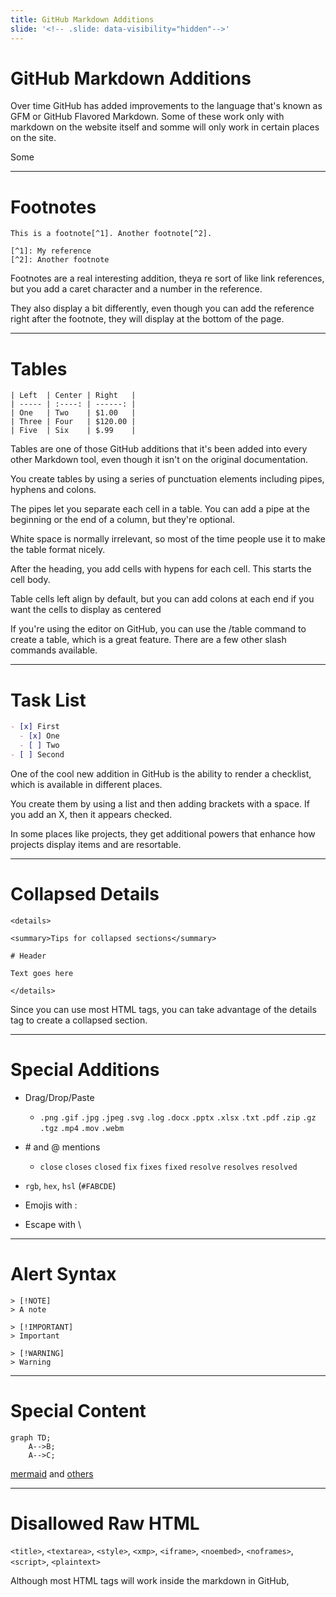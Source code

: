 ```yaml
---
title: GitHub Markdown Additions 
slide: '<!-- .slide: data-visibility="hidden"-->'
---
```


<!-- .slide: data-state="layout-title" class="bg-dark"-->

# GitHub Markdown Additions

> >

Over time GitHub has added improvements to the language that's known as GFM or GitHub Flavored Markdown. Some of these work only with markdown on the website itself and somme will only work in certain places on the site.

Some 

---

# Footnotes

```
This is a footnote[^1]. Another footnote[^2].

[^1]: My reference
[^2]: Another footnote
```

> >

Footnotes are a real interesting addition, theya re sort of like link references, but you add a caret character and a number in the reference.

They also display a bit differently, even though you can add the reference right after the footnote, they will display at the bottom of the page.

---

# Tables
```
| Left  | Center | Right   |
| ----- | :----: | ------: |
| One   | Two    | $1.00   |
| Three | Four   | $120.00 |  
| Five  | Six    | $.99    | 
```

> >

Tables are one of those GitHub additions that it's been added into every other Markdown tool, even though it isn't on the original documentation.

You create tables by using a series of punctuation elements including pipes, hyphens and colons.

The pipes let you separate each cell in a table. You can add a pipe at the beginning or the end of a column, but they're optional. 

White space is normally irrelevant, so most of the time people use it to make the table format nicely.

After the heading, you add cells with hypens for each cell. This starts the cell body.

Table cells left align by default, but you can add colons at each end if you want the cells to display as centered

If you're using the editor on GitHub, you can use the /table command to create a table, which is a great feature. There are a few other slash commands available.

---

# Task List

```md
- [x] First
  - [x] One
  - [ ] Two
- [ ] Second
```

> >

One of the cool new addition in GitHub is the ability to render a checklist, which is available in different places.

You create them by using a list and then adding brackets with a space. If you add an X, then it appears checked.

In some places like projects, they get additional powers that enhance how projects display items and are resortable.

---
# Collapsed Details

```
<details>

<summary>Tips for collapsed sections</summary>

# Header

Text goes here

</details>
```

> >

Since you can use most HTML tags, you can take advantage of the details tag to create a collapsed section.

---

# Special Additions

- Drag/Drop/Paste
    - `.png` `.gif`
`.jpg` `.jpeg` `.svg` `.log` `.docx` `.pptx` `.xlsx` `.txt` `.pdf` `.zip` `.gz` `.tgz` `.mp4` `.mov` `.webm`

- \# and @ mentions
    - `close` `closes` `closed` `fix` `fixes` `fixed` `resolve` `resolves` `resolved`
- `rgb`, `hex`, `hsl` (`#FABCDE`)
- Emojis with \:
- Escape with \\

---

# Alert Syntax

```
> [!NOTE] 
> A note

> [!IMPORTANT] 
> Important

> [!WARNING] 
> Warning
```

---

# Special Content

```mermaid
graph TD;
    A-->B;
    A-->C;
```

[mermaid](https://mermaid.live/) and [others](https://github.blog/changelog/2022-03-17-mermaid-topojson-geojson-and-ascii-stl-diagrams-are-now-supported-in-markdown-and-as-files/)

---

# Disallowed Raw HTML

`<title>`, `<textarea>`, `<style>`, `<xmp>`, `<iframe>`, `<noembed>`, `<noframes>`, `<script>`, `<plaintext>`

> >

Although most HTML tags will work inside the markdown in GitHub, 